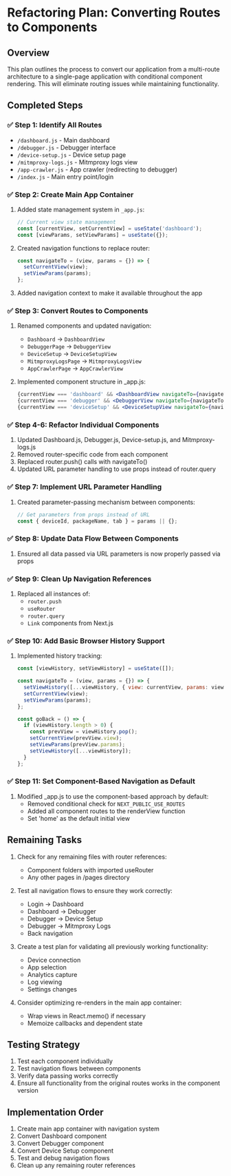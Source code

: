 # Refactoring Plan: Converting Routes to Components

## Overview
This plan outlines the process to convert our application from a multi-route architecture to a single-page application with conditional component rendering. This will eliminate routing issues while maintaining functionality.

## Completed Steps
### ✅ Step 1: Identify All Routes
- `/dashboard.js` - Main dashboard
- `/debugger.js` - Debugger interface
- `/device-setup.js` - Device setup page
- `/mitmproxy-logs.js` - Mitmproxy logs view
- `/app-crawler.js` - App crawler (redirecting to debugger)
- `/index.js` - Main entry point/login

### ✅ Step 2: Create Main App Container
1. Added state management system in `_app.js`:
   ```jsx
   // Current view state management
   const [currentView, setCurrentView] = useState('dashboard');
   const [viewParams, setViewParams] = useState({});
   ```

2. Created navigation functions to replace router:
   ```jsx
   const navigateTo = (view, params = {}) => {
     setCurrentView(view);
     setViewParams(params);
   };
   ```

3. Added navigation context to make it available throughout the app

### ✅ Step 3: Convert Routes to Components
1. Renamed components and updated navigation:
   - `Dashboard` → `DashboardView`
   - `DebuggerPage` → `DebuggerView`
   - `DeviceSetup` → `DeviceSetupView`
   - `MitmproxyLogsPage` → `MitmproxyLogsView`
   - `AppCrawlerPage` → `AppCrawlerView`

2. Implemented component structure in _app.js:
   ```jsx
   {currentView === 'dashboard' && <DashboardView navigateTo={navigateTo} />}
   {currentView === 'debugger' && <DebuggerView navigateTo={navigateTo} params={viewParams} />}
   {currentView === 'deviceSetup' && <DeviceSetupView navigateTo={navigateTo} params={viewParams} />}
   ```

### ✅ Step 4-6: Refactor Individual Components
1. Updated Dashboard.js, Debugger.js, Device-setup.js, and Mitmproxy-logs.js
2. Removed router-specific code from each component
3. Replaced router.push() calls with navigateTo()
4. Updated URL parameter handling to use props instead of router.query

### ✅ Step 7: Implement URL Parameter Handling
1. Created parameter-passing mechanism between components:
   ```jsx
   // Get parameters from props instead of URL
   const { deviceId, packageName, tab } = params || {};
   ```

### ✅ Step 8: Update Data Flow Between Components
1. Ensured all data passed via URL parameters is now properly passed via props

### ✅ Step 9: Clean Up Navigation References
1. Replaced all instances of:
   - `router.push`
   - `useRouter`
   - `router.query` 
   - `Link` components from Next.js

### ✅ Step 10: Add Basic Browser History Support
1. Implemented history tracking:
   ```jsx
   const [viewHistory, setViewHistory] = useState([]);
   
   const navigateTo = (view, params = {}) => {
     setViewHistory([...viewHistory, { view: currentView, params: viewParams }]);
     setCurrentView(view);
     setViewParams(params);
   };
   
   const goBack = () => {
     if (viewHistory.length > 0) {
       const prevView = viewHistory.pop();
       setCurrentView(prevView.view);
       setViewParams(prevView.params);
       setViewHistory([...viewHistory]);
     }
   };
   ```

### ✅ Step 11: Set Component-Based Navigation as Default
1. Modified _app.js to use the component-based approach by default:
   - Removed conditional check for `NEXT_PUBLIC_USE_ROUTES`
   - Added all component routes to the renderView function
   - Set 'home' as the default initial view

## Remaining Tasks

1. Check for any remaining files with router references:
   - Component folders with imported useRouter
   - Any other pages in /pages directory
   
2. Test all navigation flows to ensure they work correctly:
   - Login → Dashboard
   - Dashboard → Debugger
   - Debugger → Device Setup
   - Debugger → Mitmproxy Logs
   - Back navigation

3. Create a test plan for validating all previously working functionality:
   - Device connection
   - App selection
   - Analytics capture
   - Log viewing
   - Settings changes
   
4. Consider optimizing re-renders in the main app container:
   - Wrap views in React.memo() if necessary
   - Memoize callbacks and dependent state

## Testing Strategy
1. Test each component individually
2. Test navigation flows between components
3. Verify data passing works correctly
4. Ensure all functionality from the original routes works in the component version

## Implementation Order
1. Create main app container with navigation system
2. Convert Dashboard component
3. Convert Debugger component
4. Convert Device Setup component
5. Test and debug navigation flows
6. Clean up any remaining router references 